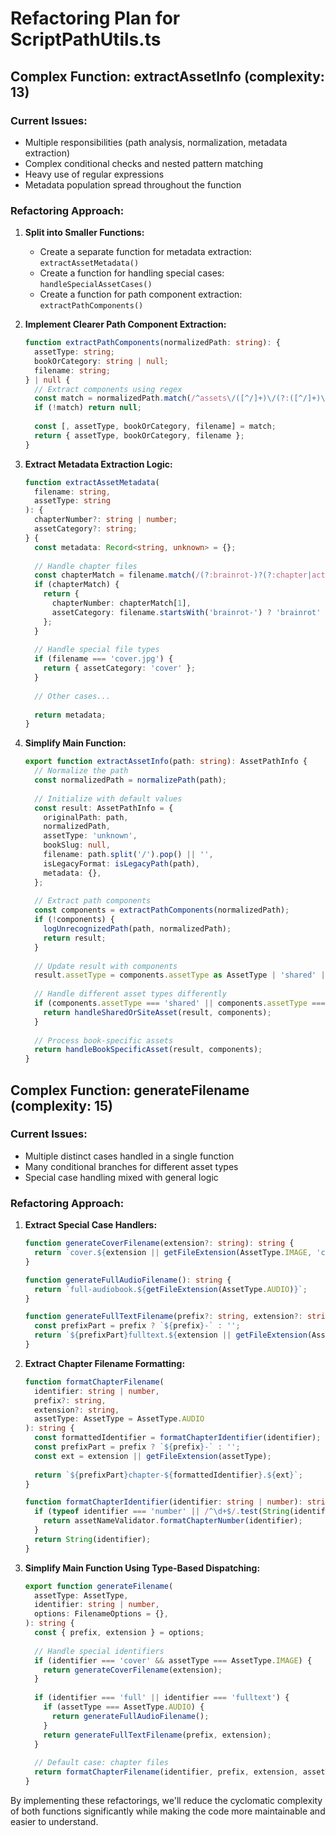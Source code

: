 # Refactoring Plan for ScriptPathUtils.ts

## Complex Function: extractAssetInfo (complexity: 13)

### Current Issues:
- Multiple responsibilities (path analysis, normalization, metadata extraction)
- Complex conditional checks and nested pattern matching
- Heavy use of regular expressions
- Metadata population spread throughout the function

### Refactoring Approach:

1. **Split into Smaller Functions:**
   - Create a separate function for metadata extraction: `extractAssetMetadata()`
   - Create a function for handling special cases: `handleSpecialAssetCases()`
   - Create a function for path component extraction: `extractPathComponents()`

2. **Implement Clearer Path Component Extraction:**
   ```typescript
   function extractPathComponents(normalizedPath: string): {
     assetType: string;
     bookOrCategory: string | null;
     filename: string;
   } | null {
     // Extract components using regex
     const match = normalizedPath.match(/^assets\/([^/]+)\/(?:([^/]+)\/)?(.+)$/);
     if (!match) return null;
     
     const [, assetType, bookOrCategory, filename] = match;
     return { assetType, bookOrCategory, filename };
   }
   ```

3. **Extract Metadata Extraction Logic:**
   ```typescript
   function extractAssetMetadata(
     filename: string, 
     assetType: string
   ): {
     chapterNumber?: string | number;
     assetCategory?: string;
   } {
     const metadata: Record<string, unknown> = {};
     
     // Handle chapter files
     const chapterMatch = filename.match(/(?:brainrot-)?(?:chapter|act)-(\d+)\./);
     if (chapterMatch) {
       return {
         chapterNumber: chapterMatch[1],
         assetCategory: filename.startsWith('brainrot-') ? 'brainrot' : 'chapter'
       };
     }
     
     // Handle special file types
     if (filename === 'cover.jpg') {
       return { assetCategory: 'cover' };
     }
     
     // Other cases...
     
     return metadata;
   }
   ```

4. **Simplify Main Function:**
   ```typescript
   export function extractAssetInfo(path: string): AssetPathInfo {
     // Normalize the path
     const normalizedPath = normalizePath(path);
     
     // Initialize with default values
     const result: AssetPathInfo = {
       originalPath: path,
       normalizedPath,
       assetType: 'unknown',
       bookSlug: null,
       filename: path.split('/').pop() || '',
       isLegacyFormat: isLegacyPath(path),
       metadata: {},
     };
     
     // Extract path components
     const components = extractPathComponents(normalizedPath);
     if (!components) {
       logUnrecognizedPath(path, normalizedPath);
       return result;
     }
     
     // Update result with components
     result.assetType = components.assetType as AssetType | 'shared' | 'site' | 'unknown';
     
     // Handle different asset types differently
     if (components.assetType === 'shared' || components.assetType === 'site') {
       return handleSharedOrSiteAsset(result, components);
     }
     
     // Process book-specific assets
     return handleBookSpecificAsset(result, components);
   }
   ```

## Complex Function: generateFilename (complexity: 15)

### Current Issues:
- Multiple distinct cases handled in a single function
- Many conditional branches for different asset types
- Special case handling mixed with general logic

### Refactoring Approach:

1. **Extract Special Case Handlers:**
   ```typescript
   function generateCoverFilename(extension?: string): string {
     return `cover.${extension || getFileExtension(AssetType.IMAGE, 'cover')}`;
   }
   
   function generateFullAudioFilename(): string {
     return `full-audiobook.${getFileExtension(AssetType.AUDIO)}`;
   }
   
   function generateFullTextFilename(prefix?: string, extension?: string): string {
     const prefixPart = prefix ? `${prefix}-` : '';
     return `${prefixPart}fulltext.${extension || getFileExtension(AssetType.TEXT)}`;
   }
   ```

2. **Extract Chapter Filename Formatting:**
   ```typescript
   function formatChapterFilename(
     identifier: string | number,
     prefix?: string,
     extension?: string,
     assetType: AssetType = AssetType.AUDIO
   ): string {
     const formattedIdentifier = formatChapterIdentifier(identifier);
     const prefixPart = prefix ? `${prefix}-` : '';
     const ext = extension || getFileExtension(assetType);
     
     return `${prefixPart}chapter-${formattedIdentifier}.${ext}`;
   }
   
   function formatChapterIdentifier(identifier: string | number): string {
     if (typeof identifier === 'number' || /^\d+$/.test(String(identifier))) {
       return assetNameValidator.formatChapterNumber(identifier);
     }
     return String(identifier);
   }
   ```

3. **Simplify Main Function Using Type-Based Dispatching:**
   ```typescript
   export function generateFilename(
     assetType: AssetType,
     identifier: string | number,
     options: FilenameOptions = {},
   ): string {
     const { prefix, extension } = options;
     
     // Handle special identifiers
     if (identifier === 'cover' && assetType === AssetType.IMAGE) {
       return generateCoverFilename(extension);
     }
     
     if (identifier === 'full' || identifier === 'fulltext') {
       if (assetType === AssetType.AUDIO) {
         return generateFullAudioFilename();
       }
       return generateFullTextFilename(prefix, extension);
     }
     
     // Default case: chapter files
     return formatChapterFilename(identifier, prefix, extension, assetType);
   }
   ```

By implementing these refactorings, we'll reduce the cyclomatic complexity of both functions significantly while making the code more maintainable and easier to understand.